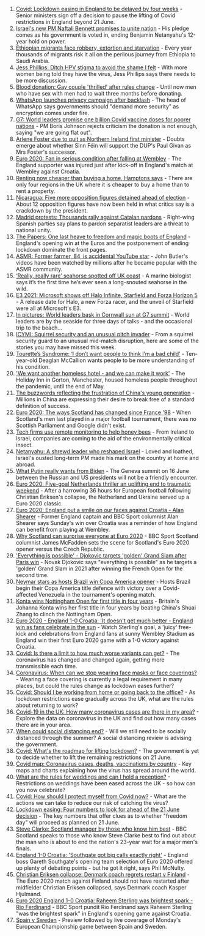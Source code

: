 1. [Covid: Lockdown easing in England to be delayed by four weeks](https://www.bbc.co.uk/news/uk-57464097) - Senior ministers sign off a decision to pause the lifting of Covid restrictions in England beyond 21 June.
2. [Israel's new PM Naftali Bennett promises to unite nation](https://www.bbc.co.uk/news/world-middle-east-57464794) - His pledge comes as his government is voted in, ending Benjamin Netanyahu's 12-year hold on power.
3. [Ethiopian migrants face robbery, extortion and starvation](https://www.bbc.co.uk/news/world-africa-57447744) - Every year thousands of migrants risk it all on the perilous journey from Ethiopia to Saudi Arabia.
4. [Jess Phillips: Ditch HPV stigma to avoid the shame I felt](https://www.bbc.co.uk/news/uk-57438881) - With more women being told they have the virus, Jess Phillips says there needs to be more discussion.
5. [Blood donation: Gay couple 'thrilled' after rules change](https://www.bbc.co.uk/news/uk-wales-57445053) - Until now men who have sex with men had to wait three months before donating.
6. [WhatsApp launches privacy campaign after backlash](https://www.bbc.co.uk/news/technology-57440405) - The head of WhatsApp says governments should "demand more security" as encryption comes under fire.
7. [G7: World leaders promise one billion Covid vaccine doses for poorer nations](https://www.bbc.co.uk/news/uk-57461640) - PM Boris Johnson rejects criticism the donation is not enough, saying "we are going flat out".
8. [Arlene Foster due to quit as Northern Ireland first minister](https://www.bbc.co.uk/news/uk-northern-ireland-57464224) - Doubts emerge about whether Sinn Féin will support the DUP's Paul Givan as Mrs Foster's successor.
9. [Euro 2020: Fan in serious condition after falling at Wembley](https://www.bbc.co.uk/news/uk-england-london-57461747) - The England supporter was injured just after kick-off in England's match at Wembley against Croatia.
10. [Renting now cheaper than buying a home, Hamptons says](https://www.bbc.co.uk/news/business-57464534) - There are only four regions in the UK where it is cheaper to buy a home than to rent a property.
11. [Nicaragua: Five more opposition figures detained ahead of election](https://www.bbc.co.uk/news/world-latin-america-57465142) - About 12 opposition figures have now been held in what critics say is a crackdown by the president.
12. [Madrid protests: Thousands rally against Catalan pardons](https://www.bbc.co.uk/news/world-europe-57463708) - Right-wing Spanish parties say plans to pardon separatist leaders are a threat to national unity.
13. [The Papers: One last heave to freedom and magic boots of England](https://www.bbc.co.uk/news/blogs-the-papers-57464374) - England's opening win at the Euros and the postponement of ending lockdown dominate the front pages.
14. [ASMR: Former farmer, 84, is accidental YouTube star](https://www.bbc.co.uk/news/uk-england-derbyshire-57402080) - John Butler's videos have been watched by millions after he became popular with the ASMR community.
15. [‘Really, really rare’ seahorse spotted off UK coast](https://www.bbc.co.uk/news/science-environment-57448237) - A marine biologist says it’s the first time he’s ever seen a long-snouted seahorse in the wild.
16. [E3 2021: Microsoft shows off Halo Infinite, Starfield and Forza Horizon 5](https://www.bbc.co.uk/news/technology-57464057) - A release date for Halo, a new Forza racer, and the unveil of Starfield were all at Microsoft's E3.
17. [In pictures: World leaders bask in Cornwall sun at G7 summit](https://www.bbc.co.uk/news/uk-57438878) - World leaders are by the seaside for three days of talks - and the occasional trip to the beach...
18. [ICYMI: Squirrel security and an unusual pitch invader](https://www.bbc.co.uk/news/world-57432086) - From a squirrel security guard to an unusual mid-match disruption, here are some of the stories you may have missed this week.
19. [Tourette’s Syndrome: ‘I don’t want people to think I’m a bad child’](https://www.bbc.co.uk/news/uk-northern-ireland-57435056) - Ten-year-old Deaglan McCallion wants people to be more understanding of his condition.
20. ['We want another homeless hotel - and we can make it work'](https://www.bbc.co.uk/news/stories-57448625) - The Holiday Inn in Gorton, Manchester, housed homeless people throughout the pandemic, until the end of May.
21. [The buzzwords reflecting the frustration of China's young generation](https://www.bbc.co.uk/news/world-asia-china-57328508) - Millions in China are expressing their desire to break free of a standard definition of success.
22. [Euro 2020: The ways Scotland has changed since France '98](https://www.bbc.co.uk/news/uk-scotland-57439470) - When Scotland's men last played in a major football tournament, there was no Scottish Parliament and Google didn't exist.
23. [Tech firms use remote monitoring to help honey bees](https://www.bbc.co.uk/news/business-57397182) - From Ireland to Israel, companies are coming to the aid of the environmentally critical insect.
24. [Netanyahu: A shrewd leader who reshaped Israel](https://www.bbc.co.uk/news/world-middle-east-57306615) - Loved and loathed, Israel's ousted long-term PM made his mark on the country at home and abroad.
25. [What Putin really wants from Biden](https://www.bbc.co.uk/news/world-europe-57427055) - The Geneva summit on 16 June between the Russian and US presidents will not be a friendly encounter.
26. [Euro 2020: Five-goal Netherlands thriller an uplifting end to traumatic weekend](https://www.bbc.co.uk/sport/football/57464514) - After a harrowing 36 hours for European football following Christian Eriksen's collapse, the Netherland and Ukraine served up a Euro 2020 classic.
27. [Euro 2020: England put a smile on our faces against Croatia - Alan Shearer](https://www.bbc.co.uk/sport/football/57436324) - Former England captain and BBC Sport columnist Alan Shearer says Sunday's win over Croatia was a reminder of how England can benefit from playing at Wembley.
28. [Why Scotland can surprise everyone at Euro 2020](https://www.bbc.co.uk/sport/football/57461842) - BBC Sport Scotland columnist James McFadden sets the scene for Scotland's Euro 2020 opener versus the Czech Republic.
29. ['Everything is possible' - Djokovic targets 'golden' Grand Slam after Paris win](https://www.bbc.co.uk/sport/tennis/57461959) - Novak Djokovic says "everything is possible" as he targets a 'golden' Grand Slam in 2021 after winning the French Open for the second time.
30. [Neymar stars as hosts Brazil win Copa America opener](https://www.bbc.co.uk/sport/football/57464117) - Hosts Brazil begin their Copa America title defence with victory over a Covid-affected Venezuela in the tournament's opening match.
31. [Konta wins Nottingham Open for first title in four years](https://www.bbc.co.uk/sport/tennis/57457123) - Britain's Johanna Konta wins her first title in four years by beating China's Shuai Zhang to clinch the Nottingham Open.
32. [Euro 2020 - England 1-0 Croatia: 'It doesn't get much better - England win as fans celebrate in the sun](https://www.bbc.co.uk/sport/av/football/57463727) - Watch Sterling's goal, a 'juicy' free-kick and celebrations from England fans at sunny Wembley Stadium as England win their first Euro 2020 game with a 1-0 victory against Croatia.
33. [Covid: Is there a limit to how much worse variants can get?](https://www.bbc.co.uk/news/health-57431420) - The coronavirus has changed and changed again, getting more transmissible each time.
34. [Coronavirus: When can we stop wearing face masks or face coverings?](https://www.bbc.co.uk/news/health-51205344) - Wearing a face covering is currently a legal requirement in many places, but could the rules change as lockdown eases further?
35. [Covid: Should I be working from home or going back to the office?](https://www.bbc.co.uk/news/business-52567567) - As lockdown restrictions ease gradually across the UK, what are the rules about returning to work?
36. [Covid-19 in the UK: How many coronavirus cases are there in my area?](https://www.bbc.co.uk/news/uk-51768274) - Explore the data on coronavirus in the UK and find out how many cases there are in your area.
37. [When could social distancing end?](https://www.bbc.co.uk/news/uk-51506729) - Will we still need to be socially distanced through the summer? A social distancing review is advising the government.
38. [Covid: What's the roadmap for lifting lockdown?](https://www.bbc.co.uk/news/explainers-52530518) - The government is yet to decide whether to lift the remaining restrictions on 21 June.
39. [Covid map: Coronavirus cases, deaths, vaccinations by country](https://www.bbc.co.uk/news/world-51235105) - Key maps and charts explaining how the virus has spread around the world.
40. [What are the rules for weddings and can I hold a reception?](https://www.bbc.co.uk/news/explainers-52811509) - Restrictions on weddings have been eased across the UK - so how can you now celebrate?
41. [Covid: How should I protect myself from Covid now?](https://www.bbc.co.uk/news/health-57087517) - What are the actions we can take to reduce our risk of catching the virus?
42. [Lockdown easing: Four numbers to look for ahead of the 21 June decision](https://www.bbc.co.uk/news/57403888) - The key numbers that offer clues as to whether "freedom day" will proceed as planned on 21 June.
43. [Steve Clarke: Scotland manager by those who know him best](https://www.bbc.co.uk/sport/football/54908387) - BBC Scotland speaks to those who know Steve Clarke best to find out about the man who is about to end the nation's 23-year wait for a major men's finals.
44. [England 1-0 Croatia: 'Southgate got big calls exactly right'](https://www.bbc.co.uk/sport/football/57462001) - England boss Gareth Southgate's opening team selection of Euro 2020 offered up plenty of debating points - but he got it right, says Phil McNulty.
45. [Christian Eriksen collapse: Denmark coach regrets restart v Finland](https://www.bbc.co.uk/sport/football/57458978) - The Euro 2020 match against Finland should not have restarted after midfielder Christian Eriksen collapsed, says Denmark coach Kasper Hjulmand.
46. [Euro 2020 England 1-0 Croatia: Raheem Sterling was brightest spark - Rio Ferdinand](https://www.bbc.co.uk/sport/av/football/57462922) - BBC Sport pundit Rio Ferdinand says Raheem Sterling "was the brightest spark" in England's opening game against Croatia.
47. [Spain v Sweden](https://www.bbc.co.uk/sport/football/51197790) - Preview followed by live coverage of Monday's European Championship game between Spain and Sweden.
